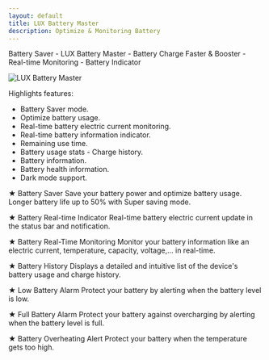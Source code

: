 ```yaml
---
layout: default
title: LUX Battery Master
description: Optimize & Monitoring Battery
---
```


Battery Saver - LUX Battery Master - Battery Charge Faster & Booster - Real-time Monitoring - Battery Indicator

![LUX Battery Master](https://play-lh.googleusercontent.com/A7xz47qtXyiawkOMRMZhJmEnKRqFjpnBUwoGCMRa-hVt5YK2PhgZgco56jnt7HUvJng=w1920-h988)

Highlights features:
* Battery Saver mode.
* Optimize battery usage.
* Real-time battery electric current monitoring.
* Real-time battery information indicator.
* Remaining use time.
* Battery usage stats - Charge history.
* Battery information.
* Battery health information.
* Dark mode support.

★ Battery Saver
Save your battery power and optimize battery usage.
Longer battery life up to 50% with Super saving mode.

★ Battery Real-time Indicator
Real-time battery electric current update in the status bar and notification.

★ Battery Real-Time Monitoring
Monitor your battery information like an electric current, temperature, capacity, voltage,... in real-time.

★ Battery History
Displays a detailed and intuitive list of the device's battery usage and charge history.

★ Low Battery Alarm
Protect your battery by alerting when the battery level is low.

★ Full Battery Alarm
Protect your battery against overcharging by alerting when the battery level is full.

★ Battery Overheating Alert
Protect your battery when the temperature gets too high.
